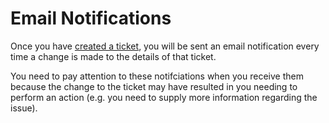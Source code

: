 # Email Notifications

Once you have [created a ticket](client/ticket/create), you will be sent an email notification every time a change is made to the details of that ticket.

You need to pay attention to these notifciations when you receive them because the change to the ticket may have resulted in you needing to perform an action (e.g. you need to supply more information regarding the issue).
